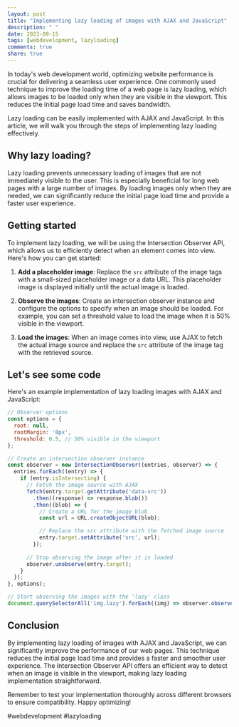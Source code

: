 ```yaml
---
layout: post
title: "Implementing lazy loading of images with AJAX and JavaScript"
description: " "
date: 2023-09-15
tags: [webdevelopment, lazyloading]
comments: true
share: true
---
```


In today's web development world, optimizing website performance is crucial for delivering a seamless user experience. One commonly used technique to improve the loading time of a web page is lazy loading, which allows images to be loaded only when they are visible in the viewport. This reduces the initial page load time and saves bandwidth.

Lazy loading can be easily implemented with AJAX and JavaScript. In this article, we will walk you through the steps of implementing lazy loading effectively.

## Why lazy loading?

Lazy loading prevents unnecessary loading of images that are not immediately visible to the user. This is especially beneficial for long web pages with a large number of images. By loading images only when they are needed, we can significantly reduce the initial page load time and provide a faster user experience.

## Getting started

To implement lazy loading, we will be using the Intersection Observer API, which allows us to efficiently detect when an element comes into view. Here's how you can get started:

1. **Add a placeholder image**: Replace the `src` attribute of the image tags with a small-sized placeholder image or a data URL. This placeholder image is displayed initially until the actual image is loaded.

2. **Observe the images**: Create an intersection observer instance and configure the options to specify when an image should be loaded. For example, you can set a threshold value to load the image when it is 50% visible in the viewport.

3. **Load the images**: When an image comes into view, use AJAX to fetch the actual image source and replace the `src` attribute of the image tag with the retrieved source.

## Let's see some code

Here's an example implementation of lazy loading images with AJAX and JavaScript:

```javascript
// Observer options
const options = {
  root: null,
  rootMargin: '0px',
  threshold: 0.5, // 50% visible in the viewport
};

// Create an intersection observer instance
const observer = new IntersectionObserver((entries, observer) => {
  entries.forEach((entry) => {
    if (entry.isIntersecting) {
      // Fetch the image source with AJAX
      fetch(entry.target.getAttribute('data-src'))
        .then((response) => response.blob())
        .then((blob) => {
          // Create a URL for the image blob
          const url = URL.createObjectURL(blob);

          // Replace the src attribute with the fetched image source
          entry.target.setAttribute('src', url);
        });
      
      // Stop observing the image after it is loaded
      observer.unobserve(entry.target);
    }
  });
}, options);

// Start observing the images with the 'lazy' class
document.querySelectorAll('img.lazy').forEach((img) => observer.observe(img));
```

## Conclusion

By implementing lazy loading of images with AJAX and JavaScript, we can significantly improve the performance of our web pages. This technique reduces the initial page load time and provides a faster and smoother user experience. The Intersection Observer API offers an efficient way to detect when an image is visible in the viewport, making lazy loading implementation straightforward.

Remember to test your implementation thoroughly across different browsers to ensure compatibility. Happy optimizing!

#webdevelopment #lazyloading